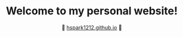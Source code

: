 <div align="center">
<h1>Welcome to my personal website!</h1>
🚀 <a href="https://hspark1212.github.io/">hspark1212.github.io</a> 🚀
</div>
